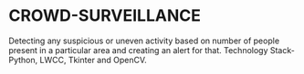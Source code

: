 # CROWD-SURVEILLANCE

Detecting any suspicious or uneven activity based on number 
of people present in a particular area and creating an alert for 
that. 
 Technology Stack- Python, LWCC, Tkinter and OpenCV.

